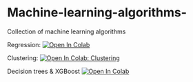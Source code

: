 # Machine-learning-algorithms-
Collection of machine learning algorithms

Regression:
<a target="_blank" href="https://colab.research.google.com/github/likeajumprope/Machine-learning-algorithms/blob/main/Regression.ipynb">
  <img src="https://colab.research.google.com/assets/colab-badge.svg" alt="Open In Colab"/>
</a>

Clustering:
<a target="_blank" href="https://colab.research.google.com/github/likeajumprope/Machine-learning-algorithms/blob/main/Clustering.ipynb">
  <img src="https://colab.research.google.com/assets/colab-badge.svg" alt="Open In Colab: Clustering"/>
</a>

Decision trees & XGBoost
<a target="_blank" href="https://colab.research.google.com/github/likeajumprope/Machine-learning-algorithms/blob/main/Decision_trees.ipynb">
  <img src="https://colab.research.google.com/assets/colab-badge.svg" alt="Open In Colab"/>
</a>
